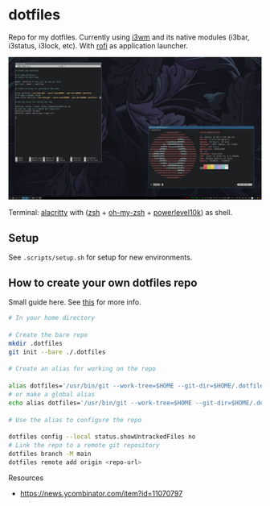 
# dotfiles

Repo for my dotfiles. Currently using [i3wm](https://i3wm.org/) and its native modules (i3bar, i3status, i3lock, etc). With [rofi](https://davatorium.github.io/rofi/) as application launcher.

![rice](./.assets/2023-01-20_rice.png)

Terminal: [alacritty](https://alacritty.org/) with ([zsh](https://www.zsh.org/) + [oh-my-zsh](https://ohmyz.sh/) + [powerlevel10k](https://github.com/romkatv/powerlevel10k)) as shell.

## Setup

See `.scripts/setup.sh` for setup for new environments.

## How to create your own dotfiles repo

Small guide here. See [this](https://news.ycombinator.com/item?id=11070797) for more info.

```bash
# In your home directory

# Create the bare repo
mkdir .dotfiles
git init --bare ./.dotfiles

# Create an alias for working on the repo

alias dotfiles='/usr/bin/git --work-tree=$HOME --git-dir=$HOME/.dotfiles'
# or make a global alias
echo alias dotfiles='/usr/bin/git --work-tree=$HOME --git-dir=$HOME/.dotfiles' >> ~/.zshrc # or ~/.bashrc

# Use the alias to configure the repo

dotfiles config --local status.showUntrackedFiles no
# Link the repo to a remote git repository
dotfiles branch -M main
dotfiles remote add origin <repo-url>
```

Resources
- https://news.ycombinator.com/item?id=11070797

